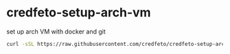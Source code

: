 # credfeto-setup-arch-vm

set up arch VM with docker and git

```bash
curl -sSL https://raw.githubusercontent.com/credfeto/credfeto-setup-arch-vm/refs/heads/main/install | sh
```

